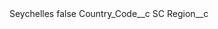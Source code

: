 <?xml version="1.0" encoding="UTF-8"?>
<CustomMetadata xmlns="http://soap.sforce.com/2006/04/metadata" xmlns:xsi="http://www.w3.org/2001/XMLSchema-instance" xmlns:xsd="http://www.w3.org/2001/XMLSchema">
    <label>Seychelles</label>
    <protected>false</protected>
    <values>
        <field>Country_Code__c</field>
        <value xsi:type="xsd:string">SC</value>
    </values>
    <values>
        <field>Region__c</field>
        <value xsi:nil="true"/>
    </values>
</CustomMetadata>
